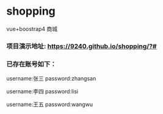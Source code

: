 # shopping
vue+boostrap4 商城

### 项目演示地址: https://9240.github.io/shopping/?#
### 已存在账号如下：

username:张三
password:zhangsan

username:李四
password:lisi

username:王五
password:wangwu
